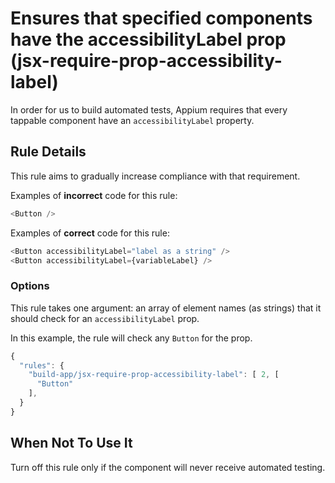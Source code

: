 # Ensures that specified components have the accessibilityLabel prop (jsx-require-prop-accessibility-label)

In order for us to build automated tests, Appium requires that
every tappable component have an `accessibilityLabel` property.

## Rule Details

This rule aims to gradually increase compliance with that requirement.

Examples of **incorrect** code for this rule:

```js
<Button />
```

Examples of **correct** code for this rule:

```js
<Button accessibilityLabel="label as a string" />
<Button accessibilityLabel={variableLabel} />
```

### Options

This rule takes one argument: an array of element names (as strings)
that it should check for an `accessibilityLabel` prop.

In this example, the rule will check any `Button` for the prop.

```js
{
  "rules": {
    "build-app/jsx-require-prop-accessibility-label": [ 2, [
      "Button"
    ],
  }
}
```

## When Not To Use It

Turn off this rule only if the component will never receive automated
testing.

